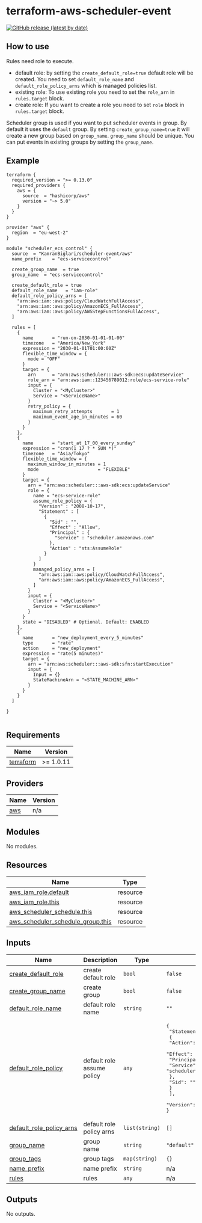 # terraform-aws-scheduler-event

[![GitHub release (latest by date)](https://img.shields.io/github/v/release/KamranBiglari/terraform-aws-scheduler-event)](https://github.com/KamranBiglari/terraform-aws-scheduler-event/releases/latest)


## How to use 

Rules need role to execute.
- default role: by setting the `create_default_role=true` default role will be created. You need to set `default_role_name` and `default_role_policy_arns` which is managed policies list.
- existing role: To use existing role you need to set the `role_arn` in `rules.target` block.
- create role: If you want to create a role you need to set `role` block in `rules.target` block. 

Scheduler group is used if you want to put scheduler events in group. By default it uses the `default` group. By setting `create_group_name=true` it will create a new group based on `group_name`. `group_name` should be unique. You can put events in existing groups by setting the `group_name`.

## Example

```
terraform {
  required_version = ">= 0.13.0"
  required_providers {
    aws = {
      source  = "hashicorp/aws"
      version = "~> 5.0"
    }
  }
}

provider "aws" {
  region  = "eu-west-2"
}

module "scheduler_ecs_control" {
  source  = "KamranBiglari/scheduler-event/aws"
  name_prefix    = "ecs-servicecontrol"
  
  create_group_name  = true
  group_name  = "ecs-servicecontrol"

  create_default_role = true
  default_role_name   = "iam-role"
  default_role_policy_arns = [
    "arn:aws:iam::aws:policy/CloudWatchFullAccess",
    "arn:aws:iam::aws:policy/AmazonECS_FullAccess",
    "arn:aws:iam::aws:policy/AWSStepFunctionsFullAccess",
  ]

  rules = [
    {
      name       = "run-on-2030-01-01-01-00"
      timezone   = "America/New_York"
      expression = "2030-01-01T01:00:00Z"
      flexible_time_window = {
        mode = "OFF"
      }
      target = {
        arn      = "arn:aws:scheduler:::aws-sdk:ecs:updateService"
        role_arn = "arn:aws:iam::123456789012:role/ecs-service-role"
        input = {
          Cluster = "<MyCluster>"
          Service = "<ServiceName>"
        }
        retry_policy = {
          maximum_retry_attempts       = 1
          maximum_event_age_in_minutes = 60
        }
      }
    },
    {
      name       = "start_at_17_00_every_sunday"
      expression = "cron(1 17 ? * SUN *)"
      timezone   = "Asia/Tokyo"
      flexible_time_window = {
        maximum_window_in_minutes = 1
        mode                      = "FLEXIBLE"
      }
      target = {
        arn = "arn:aws:scheduler:::aws-sdk:ecs:updateService"
        role = {
          name = "ecs-service-role"
          assume_role_policy = {
            "Version" : "2008-10-17",
            "Statement" : [
              {
                "Sid" : "",
                "Effect" : "Allow",
                "Principal" : {
                  "Service" : "scheduler.amazonaws.com"
                },
                "Action" : "sts:AssumeRole"
              }
            ]
          }
          managed_policy_arns = [
            "arn:aws:iam::aws:policy/CloudWatchFullAccess",
            "arn:aws:iam::aws:policy/AmazonECS_FullAccess",
          ]
        }
        input = {
          Cluster = "<MyCluster>"
          Service = "<ServiceName>"
        }
      }
      state = "DISABLED" # Optional. Default: ENABLED
    },
    {
      name       = "new_deployment_every_5_minutes"
      type       = "rate"
      action     = "new_deployment"
      expression = "rate(5 minutes)"
      target = {
        arn = "arn:aws:scheduler:::aws-sdk:sfn:startExecution"
        input = {
          Input = {}
          StateMachineArn = "<STATE_MACHINE_ARN>"
        }
      }
    }
  ]

}


```
<!-- BEGIN_TF_DOCS -->
## Requirements

| Name | Version |
|------|---------|
| <a name="requirement_terraform"></a> [terraform](#requirement\_terraform) | >= 1.0.11 |

## Providers

| Name | Version |
|------|---------|
| <a name="provider_aws"></a> [aws](#provider\_aws) | n/a |

## Modules

No modules.

## Resources

| Name | Type |
|------|------|
| [aws_iam_role.default](https://registry.terraform.io/providers/hashicorp/aws/latest/docs/resources/iam_role) | resource |
| [aws_iam_role.this](https://registry.terraform.io/providers/hashicorp/aws/latest/docs/resources/iam_role) | resource |
| [aws_scheduler_schedule.this](https://registry.terraform.io/providers/hashicorp/aws/latest/docs/resources/scheduler_schedule) | resource |
| [aws_scheduler_schedule_group.this](https://registry.terraform.io/providers/hashicorp/aws/latest/docs/resources/scheduler_schedule_group) | resource |

## Inputs

| Name | Description | Type | Default | Required |
|------|-------------|------|---------|:--------:|
| <a name="input_create_default_role"></a> [create\_default\_role](#input\_create\_default\_role) | create default role | `bool` | `false` | no |
| <a name="input_create_group_name"></a> [create\_group\_name](#input\_create\_group\_name) | create group | `bool` | `false` | no |
| <a name="input_default_role_name"></a> [default\_role\_name](#input\_default\_role\_name) | default role name | `string` | `""` | no |
| <a name="input_default_role_policy"></a> [default\_role\_policy](#input\_default\_role\_policy) | default role assume policy | `any` | <pre>{<br>  "Statement": [<br>    {<br>      "Action": "sts:AssumeRole",<br>      "Effect": "Allow",<br>      "Principal": {<br>        "Service": "scheduler.amazonaws.com"<br>      },<br>      "Sid": ""<br>    }<br>  ],<br>  "Version": "2008-10-17"<br>}</pre> | no |
| <a name="input_default_role_policy_arns"></a> [default\_role\_policy\_arns](#input\_default\_role\_policy\_arns) | default role policy arns | `list(string)` | `[]` | no |
| <a name="input_group_name"></a> [group\_name](#input\_group\_name) | group name | `string` | `"default"` | no |
| <a name="input_group_tags"></a> [group\_tags](#input\_group\_tags) | group tags | `map(string)` | `{}` | no |
| <a name="input_name_prefix"></a> [name\_prefix](#input\_name\_prefix) | name prefix | `string` | n/a | yes |
| <a name="input_rules"></a> [rules](#input\_rules) | rules | `any` | n/a | yes |

## Outputs

No outputs.
<!-- END_TF_DOCS -->